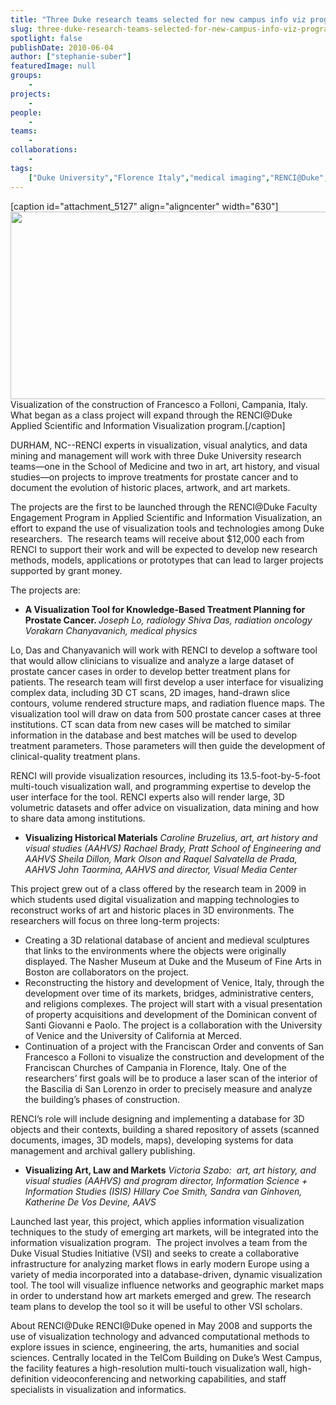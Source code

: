 ```yaml
---
title: "Three Duke research teams selected for new campus info viz program"
slug: three-duke-research-teams-selected-for-new-campus-info-viz-program
spotlight: false
publishDate: 2010-06-04
author: ["stephanie-suber"]
featuredImage: null
groups:
    - 
projects:
    - 
people:
    - 
teams: 
    - 
collaborations:
    - 
tags:
    ["Duke University","Florence Italy","medical imaging","RENCI@Duke","Venice Italy","visualization"]
---
```

[caption id="attachment_5127" align="aligncenter" width="630"]<a title="Visualization of the construction of Francesco a Folloni, Florence. What began as a class project will expand through the RENCI@Duke Applied Scientific and Information Visualization program." href="https://www.renci.org/wp-content/uploads/2010/06/dukeViz2.jpg"><img class="wp-image-5127 size-full" title="dukeViz" src="https://www.renci.org/wp-content/uploads/2010/06/dukeViz2.jpg" alt="" width="630" height="300" /></a> Visualization of the construction of Francesco a Folloni, Campania, Italy. What began as a class project will expand through the RENCI@Duke Applied Scientific and Information Visualization program.[/caption]

DURHAM, NC--RENCI experts in visualization, visual analytics, and data mining and management will work with three Duke University research teams—one in the School of Medicine and two in art, art history, and visual studies—on projects to improve treatments for prostate cancer and to document the evolution of historic places, artwork, and art markets.

<!--more-->

The projects are the first to be launched through the RENCI@Duke Faculty Engagement Program in Applied Scientific and Information Visualization, an effort to expand the use of visualization tools and technologies among Duke researchers.  The research teams will receive about $12,000 each from RENCI to support their work and will be expected to develop new research methods, models, applications or prototypes that can lead to larger projects supported by grant money.

The projects are:
<ul>
	<li><strong>A Visualization Tool for Knowledge-Based Treatment Planning for Prostate Cancer. </strong>
<em>Joseph Lo, radiology
Shiva Das, radiation oncology
Vorakarn Chanyavanich, medical physics</em></li>
</ul>
Lo, Das and Chanyavanich will work with RENCI to develop a software tool that would allow clinicians to visualize and analyze a large dataset of prostate cancer cases in order to develop better treatment plans for patients. The research team will first develop a user interface for visualizing complex data, including 3D CT scans, 2D images, hand-drawn slice contours, volume rendered structure maps, and radiation fluence maps.
The visualization tool will draw on data from 500 prostate cancer cases at three institutions. CT scan data from new cases will be matched to similar information in the database and best matches will be used to develop treatment parameters. Those parameters will then guide the development of clinical-quality treatment plans.

RENCI will provide visualization resources, including its 13.5-foot-by-5-foot multi-touch visualization wall, and programming expertise to develop the user interface for the tool. RENCI experts also will render large, 3D volumetric datasets and offer advice on visualization, data mining and how to share data among institutions.
<ul>
	<li><strong>Visualizing Historical Materials</strong>
<em>Caroline Bruzelius, art, art history and visual studies (AAHVS)
Rachael Brady, Pratt School of Engineering and AAHVS
Sheila Dillon, Mark Olson and Raquel Salvatella de Prada, AAHVS
John Taormina, AAHVS and director, Visual Media Center </em></li>
</ul>
This project grew out of a class offered by the research team in 2009 in which students used digital visualization and mapping technologies to reconstruct works of art and historic places in 3D environments. The researchers will focus on three long-term projects:
<ul>
	<li>Creating a 3D relational database of ancient and medieval sculptures that links to the environments where the objects were originally displayed. The Nasher Museum at Duke and the Museum of Fine Arts in Boston are collaborators on the project.</li>
	<li>Reconstructing the history and development of Venice, Italy, through the development over time of its markets, bridges, administrative centers, and religions complexes. The project will start with a visual presentation of property acquisitions and development of the Dominican convent of Santi Giovanni e Paolo. The project is a collaboration with the University of Venice and the University of California at Merced.</li>
	<li>Continuation of a project with the Franciscan Order and convents of San Francesco a Folloni to visualize the construction and development of the Franciscan Churches of Campania in Florence, Italy. One of the researchers’ first goals will be to produce a laser scan of the interior of the Bascilia di San Lorenzo in order to precisely measure and analyze the building’s phases of construction.</li>
</ul>
RENCI’s role will include designing and implementing a database for 3D objects and their contexts, building a shared repository of assets (scanned documents, images, 3D models, maps), developing systems for data management and archival gallery publishing.
<ul>
	<li><strong>Visualizing Art, Law and Markets</strong>
<em>Victoria Szabo:  art, art history, and visual studies (AAHVS) and program director, Information Science + Information Studies (ISIS)
Hillary Coe Smith, Sandra van Ginhoven, Katherine De Vos Devine, AAVS </em></li>
</ul>
Launched last year, this project, which applies information visualization techniques to the study of emerging art markets, will be integrated into the information visualization program.  The project involves a team from the Duke Visual Studies Initiative (VSI) and seeks to create a collaborative infrastructure for analyzing market flows in early modern Europe using a variety of media incorporated into a database-driven, dynamic visualization tool. The tool will visualize influence networks and geographic market maps in order to understand how art markets emerged and grew. The research team plans to develop the tool so it will be useful to other VSI scholars.

<span class="renci_head">About RENCI@Duke</span>
RENCI@Duke opened in May 2008 and supports the use of visualization technology and advanced computational methods to explore issues in science, engineering, the arts, humanities and social sciences. Centrally located in the TelCom Building on Duke’s West Campus, the facility features a high-resolution multi-touch visualization wall, high-definition videoconferencing and networking capabilities, and staff specialists in visualization and informatics.
